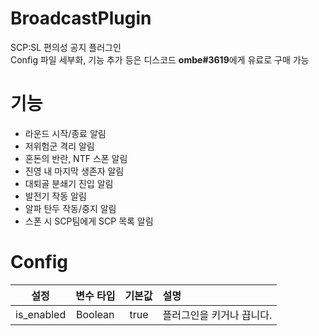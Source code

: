 # BroadcastPlugin
SCP:SL 편의성 공지 플러그인<br>
Config 파일 세부화, 기능 추가 등은 디스코드 **ombe#3619**에게 유료로 구매 가능
# 기능
 - 라운드 시작/종료 알림
 - 저위험군 격리 알림
 - 혼돈의 반란, NTF 스폰 알림
 - 진영 내 마지막 생존자 알림
 - 대퇴골 분쇄기 진입 알림
 - 발전기 작동 알림
 - 알파 탄두 작동/중지 알림
 - 스폰 시 SCP팀에게 SCP 목록 알림
# Config
| 설정 | 변수 타입 | 기본값 | 설명 |
| :-------------: | :---------: | :------: | :--------- |
| is_enabled | Boolean | true | 플러그인을 키거나 끕니다. |
